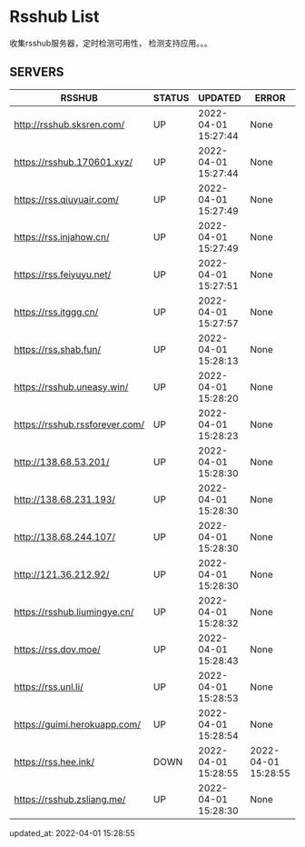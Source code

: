 # Rsshub List

收集rsshub服务器，定时检测可用性， 检测支持应用。。。


## SERVERS

|  RSSHUB   | STATUS  | UPDATED  | ERROR  | TWITTER |  
|  ----  | ----  | ----  | ----  | ---- |  
| http://rsshub.sksren.com/ | UP | 2022-04-01 15:27:44 | None |OK|  
| https://rsshub.170601.xyz/ | UP | 2022-04-01 15:27:44 | None ||  
| https://rss.qiuyuair.com/ | UP | 2022-04-01 15:27:49 | None ||  
| https://rss.injahow.cn/ | UP | 2022-04-01 15:27:49 | None ||  
| https://rss.feiyuyu.net/ | UP | 2022-04-01 15:27:51 | None ||  
| https://rss.itggg.cn/ | UP | 2022-04-01 15:27:57 | None ||  
| https://rss.shab.fun/ | UP | 2022-04-01 15:28:13 | None |OK|  
| https://rsshub.uneasy.win/ | UP | 2022-04-01 15:28:20 | None |OK|  
| https://rsshub.rssforever.com/ | UP | 2022-04-01 15:28:23 | None |OK|  
| http://138.68.53.201/ | UP | 2022-04-01 15:28:30 | None ||  
| http://138.68.231.193/ | UP | 2022-04-01 15:28:30 | None ||  
| http://138.68.244.107/ | UP | 2022-04-01 15:28:30 | None ||  
| http://121.36.212.92/ | UP | 2022-04-01 15:28:30 | None ||  
| https://rsshub.liumingye.cn/ | UP | 2022-04-01 15:28:32 | None ||  
| https://rss.dov.moe/ | UP | 2022-04-01 15:28:43 | None ||  
| https://rss.unl.li/ | UP | 2022-04-01 15:28:53 | None ||  
| https://guimi.herokuapp.com/ | UP | 2022-04-01 15:28:54 | None ||  
| https://rss.hee.ink/ | DOWN | 2022-04-01 15:28:55 | 2022-04-01 15:28:55 |  
| https://rsshub.zsliang.me/ | UP | 2022-04-01 15:28:30 | None |OK|  
  

updated_at: 2022-04-01 15:28:55  
